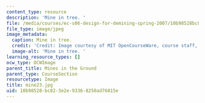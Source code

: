 ```yaml
---
content_type: resource
description: 'Mine in tree. '
file: /media/courses/ec-s06-design-for-demining-spring-2007/10b98528bc823e2e93368250ad76815e_mine23.jpg
file_type: image/jpeg
image_metadata:
  caption: Mine in tree.
  credit: 'Credit: Image courtesy of MIT OpenCourseWare, course staff, and students.'
  image-alt: 'Mine in tree. '
learning_resource_types: []
ocw_type: OCWImage
parent_title: Mines in the Ground
parent_type: CourseSection
resourcetype: Image
title: mine23.jpg
uid: 10b98528-bc82-3e2e-9336-8250ad76815e
---
```

